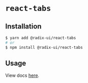 # `react-tabs`

## Installation

```sh
$ yarn add @radix-ui/react-tabs
# or
$ npm install @radix-ui/react-tabs
```

## Usage

View docs [here](https://radix-ui.com/primitives/docs/components/tabs).
